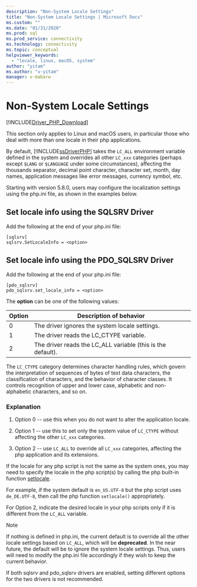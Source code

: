 ```yaml
---
description: "Non-System Locale Settings"
title: "Non-System Locale Settings | Microsoft Docs"
ms.custom: ""
ms.date: "01/31/2020"
ms.prod: sql
ms.prod_service: connectivity
ms.technology: connectivity
ms.topic: conceptual
helpviewer_keywords:
  - "locale, linux, macOS, system"
author: "yitam"
ms.author: "v-yitam"
manager: v-mabarw
---
```


# Non-System Locale Settings
[!INCLUDE[Driver_PHP_Download](../../includes/driver_php_download.md)]

This section only applies to Linux and macOS users, in particular those who deal with more than one locale in their php applications.

By default, [!INCLUDE[ssDriverPHP](../../includes/ssdriverphp_md.md)] takes the `LC_ALL` environment variable defined in the system and overrides all other `LC_xxx` categories (perhaps except `$LANG` or `$LANGUAGE` under some circumstances), affecting the thousands separator, decimal point character, character set, month, day names, application messages like error messages, currency symbol, etc.

Starting with version 5.8.0, users may configure the localization settings using the php.ini file, as shown in the examples below.

## Set locale info using the SQLSRV Driver  
Add the following at the end of your php.ini file:
  
```  
[sqlsrv]  
sqlsrv.SetLocaleInfo = <option>
```  
  
## Set locale info using the PDO_SQLSRV Driver  
Add the following at the end of your php.ini file:
  
```  
[pdo_sqlsrv]  
pdo_sqlsrv.set_locale_info = <option>
```  
  
The **option** can be one of the following values:  
  
|Option|Description of behavior|
|---------|---------------|
|0|The driver ignores the system locale settings.|
|1|The driver reads the LC_CTYPE variable.|
|2|The driver reads the LC_ALL variable (this is the default).|
  

The `LC_CTYPE` category determines character handling rules, which govern the interpretation of sequences of bytes of text data characters, the classification of characters, and the behavior of character classes. It controls recognition of upper and lower case, alphabetic and non-alphabetic characters, and so on.

### Explanation

1. Option 0 -- use this when you do not want to alter the application locale.

1. Option 1 -- use this to set only the system value of `LC_CTYPE` without affecting the other `LC_xxx` categories.

1. Option 2 -- use `LC_ALL` to override all `LC_xxx` categories, affecting the php application and its extensions.

If the locale for any php script is not the same as the system ones, you may need to specify the locale in the php script(s) by calling the php built-in function [setlocale](https://www.php.net/manual/en/function.setlocale.php). 

For example, if the system default is `en_US.UTF-8` but the php script uses `de_DE.UTF-8`, then call the php function `setlocale()` appropriately.

For Option 2, indicate the desired locale in your php scripts only if it is different from the `LC_ALL` variable.

> [!NOTE]
> If nothing is defined in php.ini, the current default is to override all the other locale settings based on `LC_ALL`, which will be **deprecated**. In the near future, the default will be to ignore the system locale settings. Thus, users will need to modify the php.ini file accordingly if they wish to keep the current behavior.

If both sqlsrv and pdo_sqlsrv drivers are enabled, setting different options for the two drivers is not recommended.
